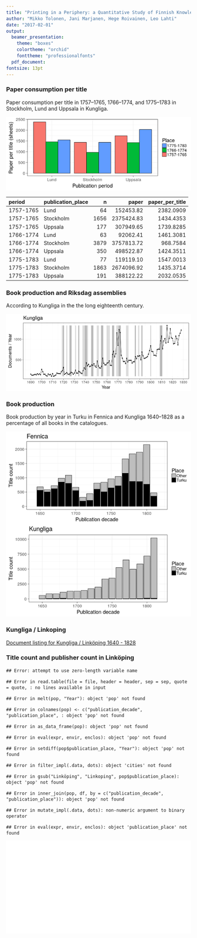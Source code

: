 ```yaml
---
title: "Printing in a Periphery: a Quantitative Study of Finnish Knowledge Production, 1640-1828"
author: "Mikko Tolonen, Jani Marjanen, Hege Roivainen, Leo Lahti"
date: "2017-02-01"
output: 
  beamer_presentation:
    theme: "boxes"
    colortheme: "orchid"
    fonttheme: "professionalfonts"
  pdf_document:
fontsize: 13pt
---
```










### Paper consumption per title

Paper consumption per title in 1757–1765, 1766–1774, and 1775–1783 in
Stockholm, Lund and Uppsala in Kungliga.

![plot of chunk paper_per_title](2017-manuscript/paper_per_title-1.png)

|period    |publication_place |    n|      paper| paper_per_title|
|:---------|:-----------------|----:|----------:|---------------:|
|1757-1765 |Lund              |   64|  152453.82|       2382.0909|
|1757-1765 |Stockholm         | 1656| 2375424.83|       1434.4353|
|1757-1765 |Uppsala           |  177|  307949.65|       1739.8285|
|1766-1774 |Lund              |   63|   92062.41|       1461.3081|
|1766-1774 |Stockholm         | 3879| 3757813.72|        968.7584|
|1766-1774 |Uppsala           |  350|  498522.87|       1424.3511|
|1775-1783 |Lund              |   77|  119119.10|       1547.0013|
|1775-1783 |Stockholm         | 1863| 2674096.92|       1435.3714|
|1775-1783 |Uppsala           |  191|  388122.22|       2032.0535|





### Book production and Riksdag assemblies

According to Kungliga in the the long eighteenth century.

![plot of chunk riksdar](2017-manuscript/riksdar-1.png)


### Book production

Book production by year in Turku in Fennica and Kungliga 1640–1828 as a percentage of all books in the catalogues. 

![plot of chunk bookprod](2017-manuscript/bookprod-1.png)


### Kungliga / Linkoping




[Document listing for Kungliga / Linköping 1640 - 1828](output.tables/Linkoping.tab)


### Title count and publisher count in Linköping


```
## Error: attempt to use zero-length variable name
```

```
## Error in read.table(file = file, header = header, sep = sep, quote = quote, : no lines available in input
```

```
## Error in melt(pop, "Year"): object 'pop' not found
```

```
## Error in colnames(pop) <- c("publication_decade", "publication_place", : object 'pop' not found
```

```
## Error in as_data_frame(pop): object 'pop' not found
```

```
## Error in eval(expr, envir, enclos): object 'pop' not found
```

```
## Error in setdiff(pop$publication_place, "Year"): object 'pop' not found
```

```
## Error in filter_impl(.data, dots): object 'cities' not found
```

```
## Error in gsub("Linköping", "Linkoping", pop$publication_place): object 'pop' not found
```

```
## Error in inner_join(pop, df, by = c("publication_decade", "publication_place")): object 'pop' not found
```

```
## Error in mutate_impl(.data, dots): non-numeric argument to binary operator
```

```
## Error in eval(expr, envir, enclos): object 'publication_place' not found
```

![plot of chunk percapita](2017-manuscript/percapita-1.png)

